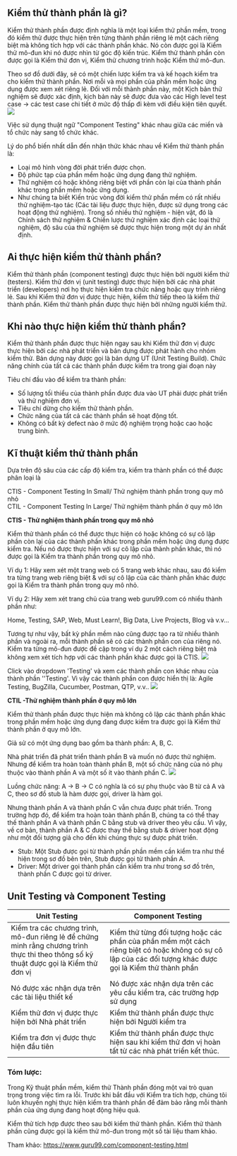 ## Kiểm thử thành phần là gì?
Kiểm thử thành phần được định nghĩa là một loại kiểm thử phần mềm, trong đó kiểm thử được thực hiện trên từng thành phần riêng lẻ một cách riêng biệt mà không tích hợp với các thành phần khác. Nó còn được gọi là Kiểm thử mô-đun khi nó được nhìn từ góc độ kiến trúc. Kiểm thử thành phần còn được gọi là Kiểm thử đơn vị, Kiểm thử chương trình hoặc Kiểm thử mô-đun.

Theo sơ đồ dưới đây, sẽ có một chiến lược kiểm tra và kế hoạch kiểm tra cho kiểm thử thành phần. Nơi mỗi và mọi phần của phần mềm hoặc ứng dụng được xem xét riêng lẻ. Đối với mỗi thành phần này, một Kịch bản thử nghiệm sẽ được xác định, kịch bản này sẽ được đưa vào các High level test case -> các test case chi tiết ở mức độ thấp đi kèm với điều kiện tiên quyết.
![](https://images.viblo.asia/49fef3ec-642a-4d54-ac98-02ef15dcacd0.PNG)

Việc sử dụng thuật ngữ "Component Testing" khác nhau giữa các miền và tổ chức này sang tổ chức khác.

Lý do phổ biến nhất dẫn đến nhận thức khác nhau về Kiểm thử thành phần là:
- Loại mô hình vòng đời phát triển được chọn.
- Độ phức tạp của phần mềm hoặc ứng dụng đang thử nghiệm.
- Thử nghiệm có hoặc không riêng biệt với phần còn lại của thành phần khác trong phần mềm hoặc ứng dụng.
- Như chúng ta biết Kiến trúc vòng đời kiểm thử phần mềm có rất nhiều thử nghiệm-tạo tác (Các tài liệu được thực hiện, được sử dụng trong các hoạt động thử nghiệm). Trong số nhiều thử nghiệm - hiện vật, đó là Chính sách thử nghiệm & Chiến lược thử nghiệm xác định các loại thử nghiệm, độ sâu của thử nghiệm sẽ được thực hiện trong một dự án nhất định.

## Ai thực hiện kiểm thử thành phần?
Kiểm thử thành phần (component testing) được thực hiện bởi người kiểm thử (testers). Kiểm thử đơn vị (unit testing)  được thực hiện bởi các nhà phát triển (developers) nơi họ thực hiện kiểm tra chức năng hoặc quy trình riêng lẻ. Sau khi Kiểm thử đơn vị được thực hiện, kiểm thử tiếp theo là kiểm thử thành phần. Kiểm thử thành phần được thực hiện bởi những người kiểm thử.

## Khi nào thực hiện kiểm thử thành phần?
Kiểm thử thành phần được thực hiện ngay sau khi Kiểm thử đơn vị được thực hiện bởi các nhà phát triển và bản dựng được phát hành cho nhóm kiểm thử. Bản dựng này được gọi là bản dựng UT (Unit Testing Build). Chức năng chính của tất cả các thành phần được kiểm tra trong giai đoạn này

Tiêu chí đầu vào để kiểm tra thành phần:
- Số lượng tối thiểu của thành phần được đưa vào UT phải được phát triển và thử nghiệm đơn vị.
- Tiêu chí dừng cho kiểm thử thành phần.
- Chức năng của tất cả các thành phần sẽ hoạt động tốt.
- Không có bất kỳ defect nào ở mức độ nghiệm trọng hoặc cao hoặc trung bình.

## Kĩ thuật kiểm thử thành phần
Dựa trên độ sâu của các cấp độ kiểm tra, kiểm tra thành phần có thể được phân loại là

CTIS - Component Testing In Small/ Thử nghiệm thành phần trong quy mô nhỏ <br>
CTIL - Component Testing In Large/ Thử nghiệm thành phần ở quy mô lớn

**CTIS - Thử nghiệm thành phần trong quy mô nhỏ**

Kiểm thử thành phần có thể được thực hiện có hoặc không có sự cô lập phần còn lại của các thành phần khác trong phần mềm hoặc ứng dụng được kiểm tra. Nếu nó được thực hiện với sự cô lập của thành phần khác, thì nó được gọi là Kiểm tra thành phần trong quy mô nhỏ.

Ví dụ 1: Hãy xem xét một trang web có 5 trang web khác nhau, sau đó kiểm tra từng trang web riêng biệt & với sự cô lập của các thành phần khác được gọi là Kiểm tra thành phần trong quy mô nhỏ.

Ví dụ 2: Hãy xem xét trang chủ của trang web guru99.com có nhiều thành phần như: 

Home, Testing, SAP, Web, Must Learn!, Big Data, Live Projects, Blog và v.v...

Tương tự như vậy, bất kỳ phần mềm nào cũng được tạo ra từ nhiều thành phần và ngoài ra, mỗi thành phần sẽ có các thành phần con của riêng nó. Kiểm tra từng mô-đun được đề cập trong ví dụ 2 một cách riêng biệt mà không xem xét tích hợp với các thành phần khác được gọi là CTIS.
![](https://images.viblo.asia/376e04ba-2699-455a-8f3b-133a7ba89609.png)

Click vào dropdown 'Testing' và xem các thành phần con khác nhau của thành phần ''Testing'.  Vì vậy các thành phần con được hiển thị là: Agile Testing, BugZilla, Cucumber, Postman, QTP, v.v..
![](https://images.viblo.asia/a5623a8d-5d54-4bfe-9823-ed3b42d95249.png)

**CTIL -Thử nghiệm thành phần ở quy mô lớn**

Kiểm thử thành phần được thực hiện mà không cô lập các thành phần khác trong phần mềm hoặc ứng dụng đang được kiểm tra được gọi là Kiểm thử thành phần ở quy mô lớn.

Giả sử có một ứng dụng bao gồm ba thành phần: A, B, C. 

Nhà phát triển đã phát triển thành phần B và muốn nó được thử nghiệm. Nhưng để kiểm tra hoàn toàn thành phần B, một số chức năng của nó phụ thuộc vào thành phần A và một số ít vào thành phần C.
![](https://images.viblo.asia/9d0a20ce-2cf3-4340-9684-60deb43441f3.PNG)

Luồng chức năng: A -> B -> C có nghĩa là có sự phụ thuộc vào B từ cả A và C, theo sơ đồ stub là hàm được gọi, driver là hàm gọi.

Nhưng thành phần A và thành phần C vẫn chưa được phát triển. Trong trường hợp đó, để kiểm tra hoàn toàn thành phần B, chúng ta có thể thay thế thành phần A và thành phần C bằng stub và driver theo yêu cầu. Vì vậy, về cơ bản, thành phần A & C được thay thế bằng stub & driver hoạt động như một đối tượng giả cho đến khi chúng thực sự được phát triển.
- Stub: Một Stub được gọi từ thành phần phần mềm cần kiểm tra như thể hiện trong sơ đồ bên trên, Stub được gọi từ thành phần A.
- Driver: Một driver gọi thành phần cần kiểm tra như trong sơ đồ trên, thành phần C được gọi từ driver.

## Unit Testing và Component Testing

| Unit Testing | Component Testing | 
| -------- | -------- |
| Kiểm tra các chương trình, mô-đun riêng lẻ để chứng minh rằng chương trình thực thi theo thông số kỹ thuật được gọi là Kiểm thử đơn vị     | Kiểm thử từng đối tượng hoặc các phần của phần mềm một cách riêng biệt có hoặc không có sự cô lập của các đối tượng khác được gọi là Kiểm thử thành phần     | 
|Nó được xác nhận dựa trên các tài liệu thiết kế|Nó được xác nhận dựa trên các yêu cầu kiểm tra, các trường hợp sử dụng|
|Kiểm thử đơn vị được thực hiện bởi Nhà phát triển|Kiểm thử thành phần được thực hiện bởi Người kiểm tra|
|Kiểm tra đơn vị được thực hiện đầu tiên|Kiểm thử thành phần được thực hiện sau khi kiểm thử đơn vị hoàn tất từ các nhà phát triển kết thúc.|

### Tóm lược:

Trong Kỹ thuật phần mềm, kiểm thử Thành phần đóng một vai trò quan trọng trong việc tìm ra lỗi. Trước khi bắt đầu với Kiểm tra tích hợp, chúng tôi luôn khuyến nghị thực hiện kiểm tra thành phần để đảm bảo rằng mỗi thành phần của ứng dụng đang hoạt động hiệu quả.

Kiểm thử tích hợp được theo sau bởi kiểm thử thành phần. Kiểm thử thành phần cũng được gọi là kiểm thử mô-đun trong một số tài liệu tham khảo.

Tham khảo: https://www.guru99.com/component-testing.html
